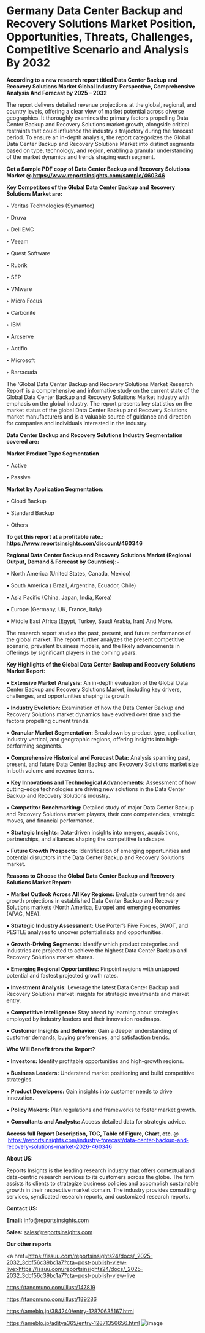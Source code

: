 # Germany Data Center Backup and Recovery Solutions Market Position, Opportunities, Threats, Challenges, Competitive Scenario and Analysis By 2032

<strong>According to a new research report titled Data Center Backup and Recovery Solutions Market Global Industry Perspective, Comprehensive Analysis And Forecast by 2025 – 2032</strong>

The report delivers detailed revenue projections at the global, regional, and country levels, offering a clear view of market potential across diverse geographies. It thoroughly examines the primary factors propelling Data Center Backup and Recovery Solutions market growth, alongside critical restraints that could influence the industry's trajectory during the forecast period. To ensure an in-depth analysis, the report categorizes the Global Data Center Backup and Recovery Solutions Market into distinct segments based on type, technology, and region, enabling a granular understanding of the market dynamics and trends shaping each segment.

<strong>Get a Sample PDF copy of Data Center Backup and Recovery Solutions Market </strong><strong>@<a href=https://www.reportsinsights.com/sample/460346 style=color:#0000ff;> https://www.reportsinsights.com/sample/460346</a></strong></font>

<strong>Key Competitors of the Global Data Center Backup and Recovery Solutions Market are:</strong>

‣ Veritas Technologies (Symantec)

‣ Druva

‣ Dell EMC

‣ Veeam

‣ Quest Software

‣ Rubrik

‣ SEP

‣ VMware

‣ Micro Focus

‣ Carbonite

‣ IBM

‣ Arcserve

‣ Actifio

‣ Microsoft

‣ Barracuda

The ‘Global Data Center Backup and Recovery Solutions Market Research Report’ is a comprehensive and informative study on the current state of the Global Data Center Backup and Recovery Solutions Market industry with emphasis on the global industry. The report presents key statistics on the market status of the global Data Center Backup and Recovery Solutions market manufacturers and is a valuable source of guidance and direction for companies and individuals interested in the industry.

<strong>Data Center Backup and Recovery Solutions Industry Segmentation covered are:</strong>

<strong>Market Product Type Segmentation</strong>

‣ Active

‣ Passive

<strong>Market by Application Segmentation:</strong>

‣ Cloud Backup

‣ Standard Backup

‣ Others

<strong>To get this report at a profitable rate.: <a href=https://www.reportsinsights.com/discount/460346 style=color:#0000ff;>https://www.reportsinsights.com/discount/460346</a></strong></font>

<strong>Regional Data Center Backup and Recovery Solutions Market (Regional Output, Demand &amp; Forecast by Countries):-</strong>

• North America (United States, Canada, Mexico)

• South America ( Brazil, Argentina, Ecuador, Chile)

• Asia Pacific (China, Japan, India, Korea)

• Europe (Germany, UK, France, Italy)

• Middle East Africa (Egypt, Turkey, Saudi Arabia, Iran) And More.

The research report studies the past, present, and future performance of the global market. The report further analyzes the present competitive scenario, prevalent business models, and the likely advancements in offerings by significant players in the coming years.

<strong>Key Highlights of the Global Data Center Backup and Recovery Solutions Market Report:</strong>

• <strong>Extensive Market Analysis:</strong> An in-depth evaluation of the Global Data Center Backup and Recovery Solutions Market, including key drivers, challenges, and opportunities shaping its growth.

• <strong>Industry Evolution:</strong> Examination of how the Data Center Backup and Recovery Solutions market dynamics have evolved over time and the factors propelling current trends.

• <strong>Granular Market Segmentation:</strong> Breakdown by product type, application, industry vertical, and geographic regions, offering insights into high-performing segments.

• <strong>Comprehensive Historical and Forecast Data:</strong> Analysis spanning past, present, and future Data Center Backup and Recovery Solutions market size in both volume and revenue terms.

• <strong>Key Innovations and Technological Advancements:</strong> Assessment of how cutting-edge technologies are driving new solutions in the Data Center Backup and Recovery Solutions industry.

• <strong>Competitor Benchmarking:</strong> Detailed study of major Data Center Backup and Recovery Solutions market players, their core competencies, strategic moves, and financial performance.

• <strong>Strategic Insights:</strong> Data-driven insights into mergers, acquisitions, partnerships, and alliances shaping the competitive landscape.

• <strong>Future Growth Prospects:</strong> Identification of emerging opportunities and potential disruptors in the Data Center Backup and Recovery Solutions market.

<strong>Reasons to Choose the Global Data Center Backup and Recovery Solutions Market Report:</strong>

• <strong>Market Outlook Across All Key Regions:</strong> Evaluate current trends and growth projections in established Data Center Backup and Recovery Solutions markets (North America, Europe) and emerging economies (APAC, MEA).

• <strong>Strategic Industry Assessment:</strong> Use Porter’s Five Forces, SWOT, and PESTLE analyses to uncover potential risks and opportunities.

• <strong>Growth-Driving Segments:</strong> Identify which product categories and industries are projected to achieve the highest Data Center Backup and Recovery Solutions market shares.

• <strong>Emerging Regional Opportunities:</strong> Pinpoint regions with untapped potential and fastest projected growth rates.

• <strong>Investment Analysis:</strong> Leverage the latest Data Center Backup and Recovery Solutions market insights for strategic investments and market entry.

• <strong>Competitive Intelligence:</strong> Stay ahead by learning about strategies employed by industry leaders and their innovation roadmaps.

• <strong>Customer Insights and Behavior:</strong> Gain a deeper understanding of customer demands, buying preferences, and satisfaction trends.

<strong>Who Will Benefit from the Report?</strong>

• <strong>Investors:</strong> Identify profitable opportunities and high-growth regions.

• <strong>Business Leaders:</strong> Understand market positioning and build competitive strategies.

• <strong>Product Developers:</strong> Gain insights into customer needs to drive innovation.

• <strong>Policy Makers:</strong> Plan regulations and frameworks to foster market growth.

• <strong>Consultants and Analysts:</strong> Access detailed data for strategic advice.
</ul>
<strong>Access full Report Description, TOC, Table of Figure, Chart, etc. </strong>@  <a href=https://reportsinsights.com/industry-forecast/data-center-backup-and-recovery-solutions-market-2026-460346 style=color:#0000ff;>https://reportsinsights.com/industry-forecast/data-center-backup-and-recovery-solutions-market-2026-460346</a></font>

<strong><strong>About US</strong>:</strong>

Reports Insights is the leading research industry that offers contextual and data-centric research services to its customers across the globe. The firm assists its clients to strategize business policies and accomplish sustainable growth in their respective market domain. The industry provides consulting services, syndicated research reports, and customized research reports.

<strong>Contact US:</strong>

<p class=""""><b>Email:</b> <a href=mailto:info@reportsinsights.com>info@reportsinsights.com</a></p>
<p class=""""><b>Sales:</b> <a href=mailto:sales@reportsinsights.com>sales@reportsinsights.com</a></p>

<strong>Our other reports</strong>

<a href=https://issuu.com/reportsinsights24/docs/_2025-2032_3cbf56c39bc1a7?cta=post-publish-view-live>https://issuu.com/reportsinsights24/docs/_2025-2032_3cbf56c39bc1a7?cta=post-publish-view-live</a>

<a href=https://tanomuno.com/illust/147819>https://tanomuno.com/illust/147819</a>

<a href=https://tanomuno.com/illust/189286>https://tanomuno.com/illust/189286</a>

<a href=https://ameblo.jp/384240/entry-12870635167.html>https://ameblo.jp/384240/entry-12870635167.html</a>

<a href=https://ameblo.jp/aditya365/entry-12871356656.html>https://ameblo.jp/aditya365/entry-12871356656.html</a>
![image](https://github.com/user-attachments/assets/818ff4c8-8331-4da4-a615-6cd0879c156a)
